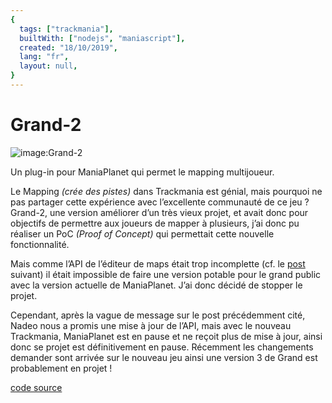 ```yaml
---
{
  tags: ["trackmania"],
  builtWith: ["nodejs", "maniascript"],
  created: "18/10/2019",
  lang: "fr",
  layout: null,
}
---
```


# Grand-2

![image:Grand-2](https://i.imgur.com/7UIMZpm.png)

Un plug-in pour ManiaPlanet qui permet le mapping multijoueur.

Le Mapping *(crée des pistes)* dans Trackmania est génial, mais pourquoi ne pas partager cette expérience avec l’excellente communauté de ce jeu ? Grand-2, une version améliorer d’un très vieux projet, et avait donc pour objectifs de permettre aux joueurs de mapper à plusieurs, j’ai donc pu réaliser un PoC *(Proof of Concept)* qui permettait cette nouvelle fonctionnalité.


Mais comme l’API de l’éditeur de maps était trop incomplette (cf. le [post](https://forum.maniaplanet.com/viewtopic.php?f=279&t=46381&p=310337#p310337) suivant) il était impossible de faire une version potable pour le grand public avec la version actuelle de ManiaPlanet. J’ai donc décidé de stopper le projet.

Cependant, après la vague de message sur le post précédemment cité, Nadeo nous a promis une mise à jour de l’API, mais avec le nouveau Trackmania, ManiaPlanet est en pause et ne reçoit plus de mise à jour, ainsi donc se projet est définitivement en pause. Récemment les changements demander sont arrivée sur le nouveau jeu ainsi une version 3 de Grand est probablement en projet ! 


[code source](https://github.com/LeGmask/Grand-2)
